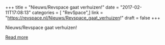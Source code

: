 +++
title = "Nieuws/Revspace gaat verhuizen!"
date = "2017-02-11T17:08:13"
categories = [ "RevSpace",]
link = "https://revspace.nl/Nieuws/Revspace_gaat_verhuizen!"
draft = false
+++

<div class="mw-content-ltr mw-parser-output" dir="ltr" lang="en-GB"><p><a class="mw-selflink selflink">Nieuws/Revspace gaat verhuizen!</a>
</p></div>

[Read more](https://revspace.nl/Nieuws/Revspace_gaat_verhuizen!)
